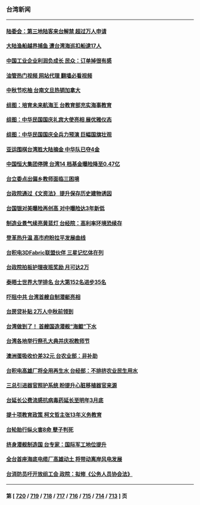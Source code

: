 ### 台湾新闻
---
#### [陆委会：第三地陆客来台解禁 超过万人申请](../../pages/ncid1349361/n14084385.md?09292045) 
#### [大陆渔船越界捕鱼 遭台湾海巡扣船逮17人](../../pages/ncid1349361/n14084308.md?09292045) 
#### [中国工业企业利润负成长 民众：订单掉很有感](../../pages/ncid1349361/n14084256.md?09292045) 
#### [油管热门视频 网站代理 翻墙必看视频](http://138.2.39.72:81/youtube.html?epic-marker?09292045)
#### [中秋节吃柚 台南文旦热销加拿大](../../pages/ncid1349361/n14083914.md?09292045) 
#### [组图：培育未来航海王 台教育部充实海事教育](../../pages/ncid1349361/n14083875.md?09292045) 
#### [组图：中华民国国庆礼宾大使亮相 展优雅仪态](../../pages/ncid1349361/n14083405.md?09292045) 
#### [组图：中华民国国庆全兵力预演 巨幅国旗壮观](../../pages/ncid1349361/n14083404.md?09292045) 
#### [亚运围棋台湾胜大陆摘金 中华队已夺4金](../../pages/ncid1349361/n14083355.md?09292045) 
#### [中国恒大集团停牌 台湾14 档基金曝险降至0.47亿](../../pages/ncid1349361/n14083395.md?09292045) 
#### [台立委点出偏乡教师面临三困境](../../pages/ncid1349361/n14083351.md?09292045) 
#### [台政院通过《文资法》 提升保存历史建物诱因](../../pages/ncid1349361/n14083347.md?09292045) 
#### [台国银对美曝险再创高 对中曝险达3年新低](../../pages/ncid1349361/n14083398.md?09292045) 
#### [制造业景气续亮黄蓝灯 台经院：高利率环境恐续存](../../pages/ncid1349361/n14083399.md?09292045) 
#### [登革热升温 高市府盼拉平发展曲线](../../pages/ncid1349361/n14083411.md?09292045) 
#### [台积电3DFabric联盟伙伴 三星记忆体在列](../../pages/ncid1349361/n14083412.md?09292045) 
#### [台政院拍板护理夜班奖励 月可达2万](../../pages/ncid1349361/n14083344.md?09292045) 
#### [泰晤士世界大学排名 台大第152名进步35名](../../pages/ncid1349361/n14083346.md?09292045) 
#### [吓阻中共 台湾首艘自制潜艇亮相](../../pages/ncid1349361/n14082977.md?09292045) 
#### [台房贷补贴 2万人中秋前领到](../../pages/ncid1349361/n14083353.md?09292045) 
#### [台湾做到了！ 首艘国造潜舰“海鲲”下水](../../pages/ncid1349361/n14083371.md?09292045) 
#### [台湾各地举行祭孔大典并庆祝教师节](../../pages/ncid1349361/n14083297.md?09292045) 
#### [澳洲蛋吸收价差32元 台农业部：非补助](../../pages/ncid1349361/n14083243.md?09292045) 
#### [台积电高雄厂将全用再生水 台经部：不排挤农业民生用水](../../pages/ncid1349361/n14083327.md?09292045) 
#### [三总引进器官照护系统 盼提升心脏移植器官来源](../../pages/ncid1349361/n14083328.md?09292045) 
#### [台延长公费流感抗病毒药延长至明年3月底](../../pages/ncid1349361/n14083257.md?09292045) 
#### [提十项教育政策 柯文哲主张13年义务教育](../../pages/ncid1349361/n14083321.md?09292045) 
#### [台轮胎行纵火害8命 孽子判死](../../pages/ncid1349361/n14083318.md?09292045) 
#### [挤身潜舰制造国 台专家：国际军工地位提升](../../pages/ncid1349361/n14083311.md?09292045) 
#### [全台首座海底电缆厂高雄动土 将带动离岸风电发展](../../pages/ncid1349361/n14083289.md?09292045) 
#### [台消防员吁开放组工会 政院：拟修《公务人员协会法》](../../pages/ncid1349361/n14083207.md?09292045) 

---
#### 第 [ [720](./720.md?09292045) / [719](./719.md?09292045) / [718](./718.md?09292045) / [717](./717.md?09292045) / [716](./716.md?09292045) / [715](./715.md?09292045) / [714](./714.md?09292045) / [713](./713.md?09292045) ] 页
